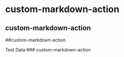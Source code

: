 # custom-markdown-action

## custom-markdown-action

##custom-markdown-action

Test Data ### custom-markdown-action
